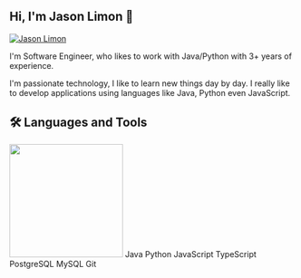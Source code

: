 ## Hi, I'm Jason Limon 👋

[![Jason Limon](https://img.shields.io/badge/LinkedIn-0077B5?style=for-the-badge&logo=linkedin&logoColor=white)](https://mx.linkedin.com/in/jason-limon-bab886170)

I'm  Software Engineer, who likes to work with Java/Python with 3+ years of experience.

I'm passionate technology, I like to learn new things day by day. I really like to develop applications using languages like Java, Python even JavaScript.


🛠️  Languages and Tools
---
<img src="[Assets/icon.png](https://github.com/JasonLimonUS/JasonLimonUS/blob/main/svg/java-svgrepo-com.svg)" width="200">
Java
Python
JavaScript
TypeScript
PostgreSQL
MySQL
Git
